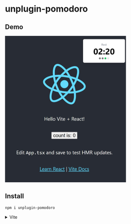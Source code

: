 # unplugin-pomodoro

<!-- [![NPM version](https://img.shields.io/npm/v/unplugin-starter?color=a1b858&label=)](https://www.npmjs.com/package/unplugin-starter) -->

## Demo

<img src="/media/screenshot.jpg"  width="400px"></img>

## Install

```bash
npm i unplugin-pomodoro
```

<details>
<summary>Vite</summary><br>

```ts
// vite.config.ts
import Pomodoro from 'unplugin-pomodoro/vite'

export default defineConfig({
  plugins: [Pomodoro()],
})
```

## Configuration

```ts
export interface Options {
  /** Custom notify sound at the end of countdown time */
  notifySound?: string | false
}
```

## TODO
[ ] support Webpack
[x] support drag and drop
[ ] fix drag and drop issues (window edge / click event)
